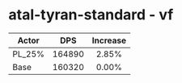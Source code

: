 # atal-tyran-standard - vf
| Actor | DPS | Increase |
|---|:---:|:---:|
|PL_25%|164890|2.85%|
|Base|160320|0.00%|
